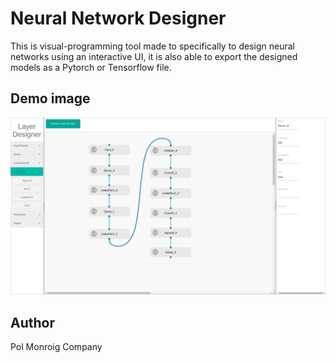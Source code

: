 # Neural Network Designer #

This is visual-programming tool made to specifically to design neural networks using an interactive
UI, it is also able to export the designed models as a Pytorch or Tensorflow file.

## Demo image ##
![Alt text](images/demo.png?raw=true "App_demo")



## Author ##
Pol Monroig Company
